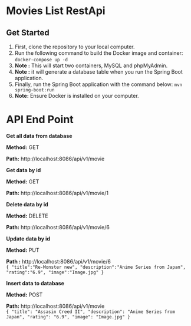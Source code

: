 # Movies List RestApi

## Get Started

1. First, clone the repository to your local computer.
2. Run the following command to build the Docker image and container:  `docker-compose up -d`
3. **Note :** This will start two containers, MySQL and phpMyAdmin.
4. **Note :** it will generate a database table when you run the Spring Boot application.
5. Finally, run the Spring Boot application with the command below: `mvn spring-boot:run`
6. **Note:** Ensure Docker is installed on your computer.

# API End Point

**Get all data from database**

**Method:** GET

**Path:** http://localhost:8086/api/v1/movie


**Get data by id**

**Method:** GET

**Path:** http://localhost:8086/api/v1/movie/1

**Delete data by id**

**Method:** DELETE

**Path:** http://localhost:8086/api/v1/movie/6

**Update data by id**

**Method:** PUT

**Path :** http://localhost:8086/api/v1/movie/6
<br>
`
{
    "title":"Re-Monster new",
    "description":"Anime Series from Japan",
    "rating":"6.9",
    "image":"Image.jpg"
}
`

**Insert data to database**

**Method:** POST

**Path:** http://localhost:8086/api/v1/movie
<br>
`{
 "title": "Assasin Creed II",
 "description": "Anime Series from Japan",
 "rating": "6.9",
 "image": "Image.jpg"
}`
